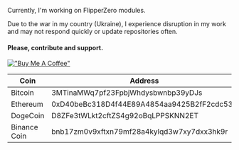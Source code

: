 Currently, I'm working on FlipperZero modules. 

Due to the war in my country (Ukraine), I experience disruption in my work and may not respond quickly or update repositories often.

#### Please, contribute and support.

[!["Buy Me A Coffee"](https://www.buymeacoffee.com/assets/img/custom_images/orange_img.png)](https://www.buymeacoffee.com/gbraad)

|Coin|Address|
|---|---|
|Bitcoin| 3MTinaMWq7pf23FpbjWhdysbwnbp39yDJs|
|Ethereum| 0xD40beBc318D4f44E89A4854aa9425B2fF2cdc538|
|DogeCoin| D8ZFe3tWLkt2cftZS4g92oBqLPPSKNN2ET|
|Binance Coin| bnb17zm0v9xftxn79mf28a4kylqd3w7xy7dxx3hk9r|


<!--
**SequoiaSan/SequoiaSan** is a ✨ _special_ ✨ repository because its `README.md` (this file) appears on your GitHub profile.

Here are some ideas to get you started:

- 🔭 I’m currently working on ...
- 🌱 I’m currently learning ...
- 👯 I’m looking to collaborate on ...
- 🤔 I’m looking for help with ...
- 💬 Ask me about ...
- 📫 How to reach me: ...
- 😄 Pronouns: ...
- ⚡ Fun fact: ...
-->
